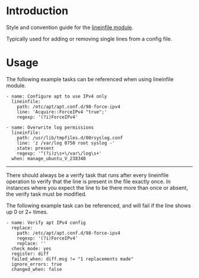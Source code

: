 # Introduction

Style and convention guide for the [lineinfile module](https://docs.ansible.com/ansible/latest/collections/ansible/builtin/lineinfile_module.html).

Typically used for adding or removing single lines from a config file.

# Usage

The following example tasks can be referenced when using lineinfile module.

```
- name: Configure apt to use IPv4 only
  lineinfile:
    path: /etc/apt/apt.conf.d/98-force-ipv4
    line: 'Acquire::ForceIPv4 "true";' 
    regexp: '(?i)ForceIPv4'
```
```
- name: Overwrite log permissions
  lineinfile:
    path: /usr/lib/tmpfiles.d/00rsyslog.conf
    line: 'z /var/log 0750 root syslog -'
    state: present
    regexp: '^(?i)z\s+\/var\/log\s+'
  when: manage_ubuntu_V_238340
```

***

There should always be a verify task that runs after every lineinfile operation to verify that the line is present in the file exactly once. In instances where you expect the line to be there more than once or absent, the verify task must be modified.

The following example task can be referenced, and will fail if the line shows up 0 or 2+ times.
```
- name: Verify apt IPv4 config
  replace:
    path: /etc/apt/apt.conf.d/98-force-ipv4
    regexp: '(?i)ForceIPv4'
    replace: ''
  check_mode: yes
  register: diff
  failed_when: diff.msg != "1 replacements made"
  ignore_errors: true
  changed_when: false
```